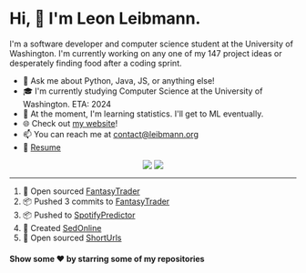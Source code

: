 # Hi, 👋 I'm Leon Leibmann.
I'm a software developer and computer science student at the University of Washington. I'm currently working on any one of my 147 project ideas or desperately finding food after a coding sprint.

- 💬 Ask me about Python, Java, JS, or anything else!
- 🎓 I'm currently studying Computer Science at the University of Washington. ETA: 2024
- 🌱 At the moment, I'm learning statistics. I'll get to ML eventually.
- 🌐 Check out [my website](https://leibmann.org)!
- 📫 You can reach me at [contact@leibmann.org](mailto:contact@leibmann.org)
- 📄 [Resume](https://leibmann.org/Leon_Leibmann_Resume.pdf)

<div align="middle">
<img align="top" src="https://github-readme-stats.vercel.app/api/top-langs/?username=Pop101&layout=compact&theme=transparent&hide_border=true&hide=css">
<img align="top" src="https://github-readme-stats.vercel.app/api?username=Pop101&show_icons=true&theme=transparent&hide_border=true&count_private=true&hide=issues&include_all_commits&hide_rank=true">
</div>

---
<!--START_SECTION:activity-->
1. 🎉 Open sourced [FantasyTrader](https://github.com/Pop101/FantasyTrader)
2. 📦 Pushed 3 commits to [FantasyTrader](https://github.com/Pop101/FantasyTrader)
3. 📦 Pushed to [SpotifyPredictor](https://github.com/Pop101/SpotifyPredictor)
4. 🎉 Created [SedOnline](https://github.com/Pop101/SedOnline)
5. 🎉 Open sourced [ShortUrls](https://github.com/Pop101/ShortUrls)
<!--END_SECTION:activity-->

#### Show some ❤️ by starring some of my repositories
